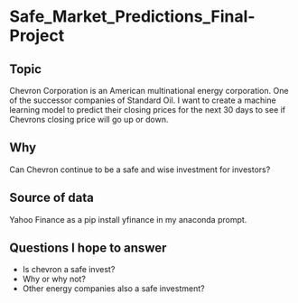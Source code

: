 # Safe_Market_Predictions_Final-Project
## Topic 
 Chevron Corporation is an American multinational energy corporation. One of the successor companies of Standard Oil. I want to create a machine learning model to predict their closing prices for the next 30 days to see if Chevrons closing price will go up or down.
## Why 
Can Chevron continue to be a safe and wise investment for investors?  
## Source of data
Yahoo Finance as a pip install yfinance in my anaconda prompt.
## Questions I hope to answer
* Is chevron a safe invest?
* Why or why not?
* Other energy companies also a safe investment? 
